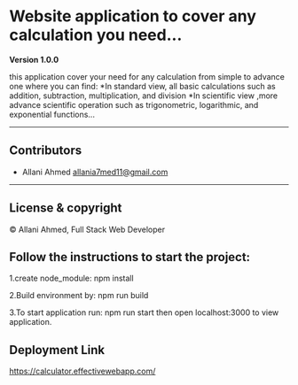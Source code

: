 # Website application to cover any calculation you need...

**Version 1.0.0**

this application cover your need for any calculation from simple to advance one where you can find:
*In standard view, all basic calculations such as addition, subtraction, multiplication, and division
*In scientific view ,more advance scientific operation such as trigonometric, logarithmic, and exponential functions...



---

## Contributors
- Allani Ahmed <allania7med11@gmail.com>

---
## License & copyright
© Allani Ahmed, Full Stack Web Developer

## Follow the instructions to start the project:

1.create node_module:
npm install 

2.Build environment by:
npm run build

3.To start application run:
npm run start
then open localhost:3000 to view application.


## Deployment Link
https://calculator.effectivewebapp.com/


